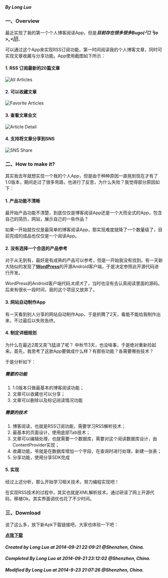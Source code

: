 #### *By Long Luo*

### 一、Overview

最近实现了我的第一个个人博客阅读App，但是***目前存在很多很多Bugo(╯□╰)o  >_<|||***。

可以通过这个App来实现RSS订阅功能，第一时间阅读我的个人博客文章，同时可实现文章收藏与分享功能。App使用截图如下所示：


#### 1. RSS 订阅最新的20篇文章

![All Articles](http://blogresource.qiniudn.com/images%2F2014%2FAndroid%2FBlogReader%2Fblogreader_all.png?imageView/1/w/540/h/960/q/62/format/PNG)

<!--more-->


#### 2. 可以收藏文章

![Favorite Articles](http://blogresource.qiniudn.com/images%2F2014%2FAndroid%2FBlogReader%2Fblogreader_favorite.png?imageView/1/w/540/h/960/q/62/format/PNG)

#### 3. 查看文章全文

![Article Detail](http://blogresource.qiniudn.com/images%2F2014%2FAndroid%2FBlogReader%2Fblogreader_article_detail.png?imageView/1/w/540/h/960/q/62/format/PNG)

#### 4. 支持将文章分享到SNS

![SNS Share](http://blogresource.qiniudn.com/images%2F2014%2FAndroid%2FBlogReader%2Fblogreader_article_share.png?imageView/1/w/540/h/960/q/62/format/PNG)


### 二、How to make it?

其实我去年就想实现一个我的个人App，但是由于种种原因一直拖到现在才有了1.0版本，期间走过了很多弯路，也进行了反思，为什么失败？我觉得部分原因如下：

#### 1. 产品功能不清晰

最开始产品功能不清楚，到底仅仅是博客阅读App还是一个大而全式的App，包含自己的简历，网站，展示自己的一些作品？

如果一开始就仅仅是最简单的博客阅读App，那实现难度就降了一个数量级了，目前完成的成品也仅仅是一个阅读App。

#### 2. 没有选择一个合适的产品参考

对于从无到有，最好是有成熟的产品可以参考，但是一开始我没有找到。有一天新大陆似的发现了[**WordPress**](https://wordpress.org/)的开源Android客户端，于是决定参照此开源代码进行开发。

WordPress的Android客户端代码*太庞大*了，当时也没有去认真阅读里面的源码。后来有很长一段时间，我的这个项目又放弃了。

#### 3. 网站自动制作App

有一天看到别人分享的网站自动制作App，于是折腾了2天，看能不能给我制作出来，不过最后以失败告终。

#### 4. 制定详细规划

为什么在最近2周又突飞猛进了呢？
中秋节3天，也没啥事，于是绝对重新捡起来。首先，我思考了这款App要做成什么样？有那些功能？各需要哪些技术？

于是分析如下：

##### 需要的功能

1. 1.0版本只做最基本的博客阅读功能；
2. 文章可以收藏也可以分享；
3. 文章可以删除以及标记阅读情况功能

##### 需要的技术

1. 博客阅读，也就是RSS订阅功能，需要学习RSS解析技术；
2. 最基本的页面设计，使用底部Tab技术；
3. 文章可以编辑处理，也就需要一个数据库，需要对这个阅读数据库设计，由ContentProvider实现；
4. 收藏功能，爷就是在数据库增加一个字段，在查询时进行处理，新建一张表；
5. 分享功能，使用分享SDK完成

#### 5. 实现

经过上述分析，那么开始学习相关技术，努力编程实现吧！

在实现RSS技术的过程中，其实也就是XML解析技术。通过研读了网上开源代码，移植Ok。其实界面调优也花了不少时间。

### 三、Download

说了这么多，放下新Apk下载链接吧，大家也体验一下吧：


[**点我下载**](http://blogresource.qiniudn.com/images%2F2014%2FAndroid%2FBlogReader%2Fapk%2FBlogReader_v1.0_20140923.apk)

#### *Created by Long Luo at 2014-09-21 22:09:21 @Shenzhen, China.*
#### *Completed By Long Luo at 2014-09-21 23:12:02 @Shenzhen, China.*

#### *Modified By Long Luo at 2014-9-23 21:07:26 @Shenzhen, China.*

